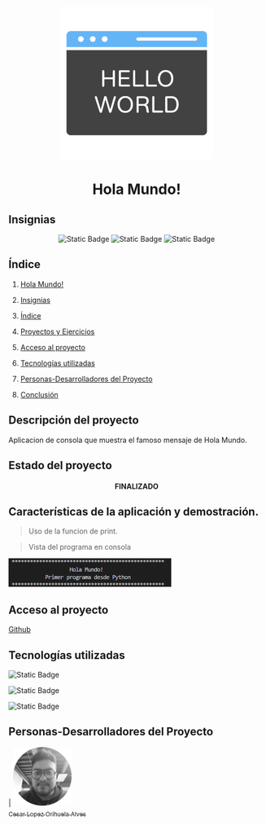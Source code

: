 <p align="center">
<img src="./img/hola-mundo.png"
 width="300">
</p>

<h1 align="center" id="mundo">Hola Mundo!</h1>

## Insignias

<section align="center">

![Static Badge](https://img.shields.io/badge/PYTHON-3.12-red)
![Static Badge](https://img.shields.io/badge/LENGUAJE-PYTHON-yellow)
![Static Badge](https://img.shields.io/badge/IDE-VSC-blue)

</section>

## Índice

1. [Hola Mundo!](#mundo)

2. [Insignias](#insignias)

3. [Índice](#índice)

4. [Proyectos y Ejercicios](#descripción-del-proyecto)

5. [Acceso al proyecto](#acceso-proyecto)

6. [Tecnologías utilizadas](#tecnologías-utilizadas)

7. [Personas-Desarrolladores del Proyecto](#personas-desarrolladores)

8. [Conclusión](#conclusión)

## Descripción del proyecto

Aplicacion de consola que muestra el famoso mensaje de Hola Mundo.

## Estado del proyecto

<h4 align="center">
FINALIZADO
</h4>

## Características de la aplicación y demostración.

> Uso de la funcion de print.

> Vista del programa en consola

![alt text](img/image.png)

## Acceso al proyecto

[Github](https://github.com/Chinicuil87/programacionpython/tree/main/holaMundo)

## Tecnologías utilizadas

![Static Badge](https://img.shields.io/badge/IDE-VSC-blue)

![Static Badge](https://img.shields.io/badge/LENGUAJE-PYTHON-yellow)

![Static Badge](https://img.shields.io/badge/PYTHON-3.12-red)

## Personas-Desarrolladores del Proyecto

| [<img src="./img/chinicuil.png" width=115><br><sub>Cesar Lopez Orihuela Alves</sub>](https://github.com/Chinicuil87)
